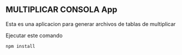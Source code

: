

## MULTIPLICAR CONSOLA App
Esta es una aplicacion para generar archivos de tablas de multiplicar

Ejecutar este comando 

```````
npm install
````````